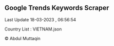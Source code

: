 

## Google Trends Keywords Scraper 
 
Last Update 18-03-2023 , 06:56:54

Country List :
VIETNAM.json



© Abdul Muttaqin 
